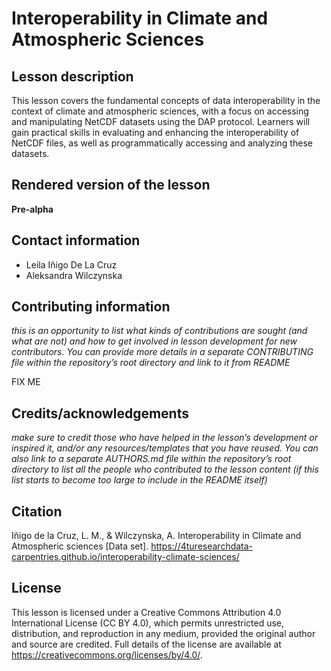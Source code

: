 # Interoperability in Climate and Atmospheric Sciences

## Lesson description
This lesson covers the fundamental concepts of data interoperability in the context of climate and atmospheric sciences, with a focus on accessing and manipulating NetCDF datasets using the DAP protocol. Learners will gain practical skills in evaluating and enhancing the interoperability of NetCDF files, as well as programmatically accessing and analyzing these datasets.

## Rendered version of the lesson 
**Pre-alpha**

## Contact information 
- Leila Iñigo De La Cruz 
- Aleksandra Wilczynska

## Contributing information

*this is an opportunity to list what kinds of contributions are sought (and what are not) and how to get involved in lesson development for new contributors. You can provide more details in a separate CONTRIBUTING file within the repository’s root directory and link to it from README*

FIX ME

## Credits/acknowledgements

*make sure to credit those who have helped in the lesson’s development or inspired it, and/or any resources/templates that you have reused. You can also link to a separate AUTHORS.md file within the repository’s root directory to list all the people who contributed to the lesson content (if this list starts to become too large to include in the README itself)*

## Citation

Iñigo de la Cruz, L. M., & Wilczynska, A. Interoperability in Climate and Atmospheric sciences [Data set]. https://4turesearchdata-carpentries.github.io/interoperability-climate-sciences/

## License

This lesson is licensed under a Creative Commons Attribution 4.0 International License (CC BY 4.0), which permits unrestricted use, distribution, and reproduction in any medium, provided the original author and source are credited.
Full details of the license are available at https://creativecommons.org/licenses/by/4.0/.
